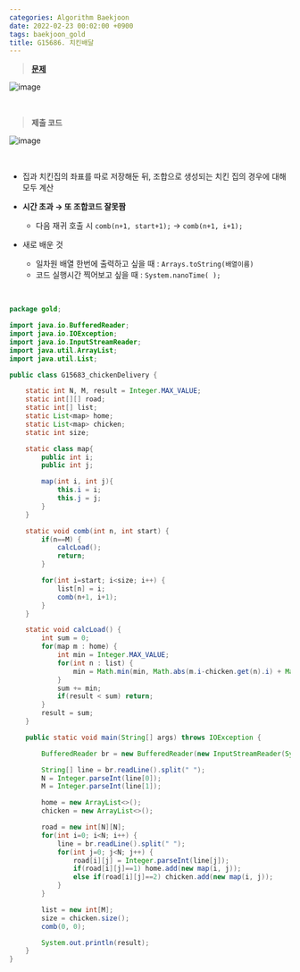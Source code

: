 ```yaml
---
categories: Algorithm Baekjoon
date: 2022-02-23 00:02:00 +0900
tags: baekjoon_gold
title: G15686. 치킨배달
---
```


> **[문제](https://www.acmicpc.net/problem/15686)**

![image](https://user-images.githubusercontent.com/80896077/174559036-66a74a3b-75de-4a1b-90c4-e76e8a7773c7.png)

<br>

> **제출 코드**

![image](https://user-images.githubusercontent.com/80896077/174559119-cb901edb-cb09-4363-bbff-c49aa6da9cd5.png)

<br>

- 집과 치킨집의 좌표를 따로 저장해둔 뒤, 조합으로 생성되는 치킨 집의 경우에 대해 모두 계산

- **시간 초과 → 또 조합코드 잘못짬**

  - 다음 재귀 호출 시 `comb(n+1, start+1);` → `comb(n+1, i+1);`

- 새로 배운 것
  - 일차원 배열 한번에 출력하고 싶을 때 : `Arrays.toString(배열이름)`
  - 코드 실행시간 찍어보고 싶을 때 : `System.nanoTime( );`

<br>

```java
package gold;

import java.io.BufferedReader;
import java.io.IOException;
import java.io.InputStreamReader;
import java.util.ArrayList;
import java.util.List;

public class G15683_chickenDelivery {

	static int N, M, result = Integer.MAX_VALUE;
	static int[][] road;
	static int[] list;
	static List<map> home;
	static List<map> chicken;
	static int size;

	static class map{
		public int i;
		public int j;

		map(int i, int j){
			this.i = i;
			this.j = j;
		}
	}

	static void comb(int n, int start) {
		if(n==M) {
			calcLoad();
			return;
		}

		for(int i=start; i<size; i++) {
			list[n] = i;
			comb(n+1, i+1);
		}
	}

	static void calcLoad() {
		int sum = 0;
		for(map m : home) {
			int min = Integer.MAX_VALUE;
			for(int n : list) {
				min = Math.min(min, Math.abs(m.i-chicken.get(n).i) + Math.abs(m.j-chicken.get(n).j));
			}
			sum += min;
			if(result < sum) return;
		}
		result = sum;
	}

	public static void main(String[] args) throws IOException {

		BufferedReader br = new BufferedReader(new InputStreamReader(System.in));

		String[] line = br.readLine().split(" ");
		N = Integer.parseInt(line[0]);
		M = Integer.parseInt(line[1]);

		home = new ArrayList<>();
		chicken = new ArrayList<>();

		road = new int[N][N];
		for(int i=0; i<N; i++) {
			line = br.readLine().split(" ");
			for(int j=0; j<N; j++) {
				road[i][j] = Integer.parseInt(line[j]);
				if(road[i][j]==1) home.add(new map(i, j));
				else if(road[i][j]==2) chicken.add(new map(i, j));
			}
		}

		list = new int[M];
		size = chicken.size();
		comb(0, 0);

		System.out.println(result);
	}
}
```
